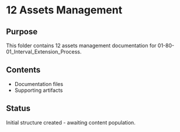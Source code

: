 # 12 Assets Management

## Purpose
This folder contains 12 assets management documentation for 01-80-01_Interval_Extension_Process.

## Contents
- Documentation files
- Supporting artifacts

## Status
Initial structure created - awaiting content population.
